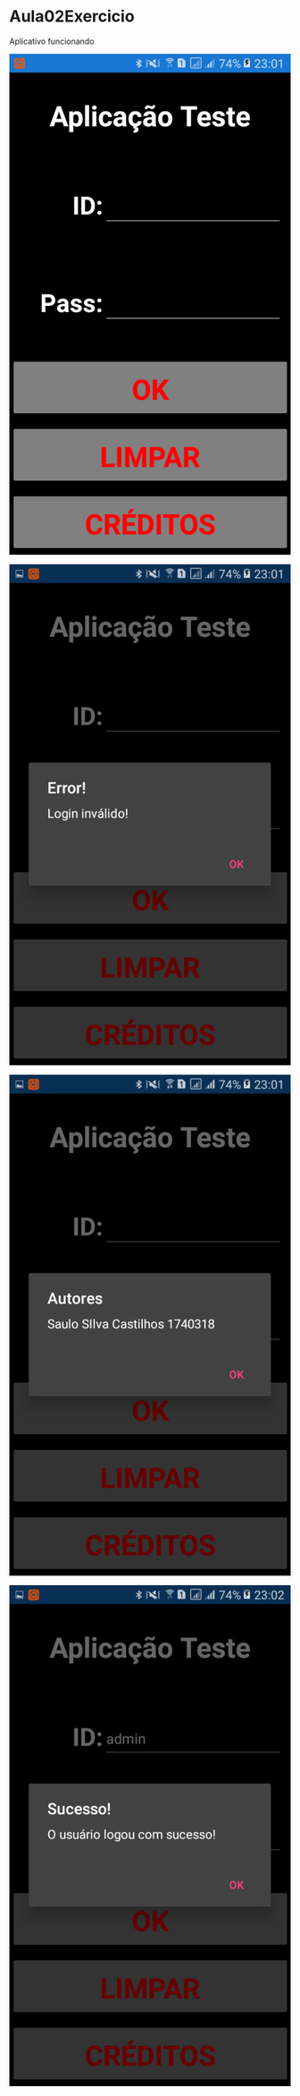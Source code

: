 # Aula02Exercicio

Aplicativo funcionando

![Evidência1](https://raw.githubusercontent.com/saulocastillos/PDMTP01/master/Screenshot_20201126-230124.png)

![Evidência2](https://raw.githubusercontent.com/saulocastillos/PDMTP01/master/Screenshot_20201126-230127.png)

![Evidência3](https://raw.githubusercontent.com/saulocastillos/PDMTP01/master/Screenshot_20201126-230138.png)

![Evidência4](https://raw.githubusercontent.com/saulocastillos/PDMTP01/master/Screenshot_20201126-230200.png)

